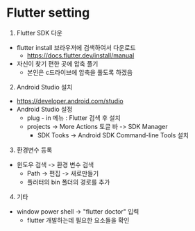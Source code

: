 # Flutter setting

1. Flutter SDK 다운
- flutter install 브라우저에 검색하여서 다운로드
    - https://docs.flutter.dev/install/manual
- 자신이 찾기 편한 곳에 압축 풀기
    - 본인은 c드라이브에 압축을 풀도록 하겠음

2. Android Studio 설치
- https://developer.android.com/studio
- Android Studio 설정
    - plug - in 메뉴 : Flutter 검색 후 설치
    - projects -> More Actions 토글 바 -> SDK Manager
        - SDK Tooks -> Android SDK Command-line Tools 설치

3. 환경변수 등록
- 윈도우 검색 -> 환경 변수 검색
    - Path -> 편집 -> 새로만들기
    - 플러터의 bin 폴더의 경로를 추가

4. 기타
- window power shell -> "flutter doctor" 입력
    - flutter 개발하는데 필요한 요소들을 확인